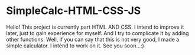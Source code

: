 # SimpleCalc-HTML-CSS-JS
Hello! This project is currently part HTML AND CSS. I intend to improve it later, just to gain experience for myself. And I try to complicate it by adding other functions. Well, if you can say that this is not very good, I made a simple calculator. I intend to work on it. See you soon...:)
